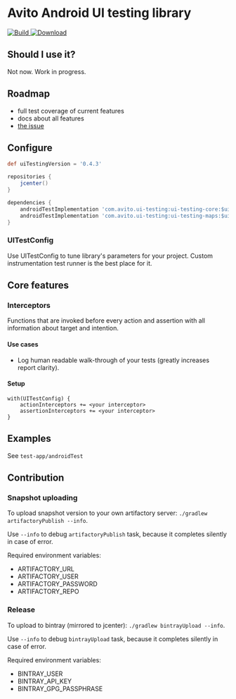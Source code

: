 # Avito Android UI testing library

[ ![Build](https://circleci.com/gh/avito-tech/android-ui-testing.svg?style=svg) ](https://circleci.com/gh/avito-tech/android-ui-testing/tree/master)
[ ![Download](https://api.bintray.com/packages/avito-tech/maven/android-ui-testing/images/download.svg) ](https://bintray.com/avito-tech/maven/android-ui-testing/_latestVersion)

## Should I use it?

Not now. Work in progress.

## Roadmap

- full test coverage of current features
- docs about all features
- [the issue](https://github.com/avito-tech/android-ui-testing/issues/11)

## Configure

```groovy
def uiTestingVersion = '0.4.3'

repositories {
    jcenter()
}

dependencies {
    androidTestImplementation 'com.avito.ui-testing:ui-testing-core:$uiTestingVersion'
    androidTestImplementation 'com.avito.ui-testing:ui-testing-maps:$uiTestingVersion'
}
```

### UITestConfig

Use UITestConfig to tune library's parameters for your project.
Custom instrumentation test runner is the best place for it.

## Core features

### Interceptors

Functions that are invoked before every action and assertion with all information about target and intention.

#### Use cases

 - Log human readable walk-through of your tests (greatly increases report clarity).
 
#### Setup 

```
with(UITestConfig) {
    actionInterceptors += <your interceptor>
    assertionInterceptors += <your interceptor>
}
```

## Examples

See `test-app/androidTest`

## Contribution

### Snapshot uploading

To upload snapshot version to your own artifactory server:  `./gradlew artifactoryPublish --info`.

Use `--info` to debug `artifactoryPublish` task, because it completes silently in case of error.

Required environment variables:

 - ARTIFACTORY_URL
 - ARTIFACTORY_USER
 - ARTIFACTORY_PASSWORD
 - ARTIFACTORY_REPO

### Release

To upload to bintray (mirrored to jcenter): `./gradlew bintrayUpload --info`.

Use `--info` to debug `bintrayUpload` task, because it completes silently in case of error.

Required environment variables:

 - BINTRAY_USER
 - BINTRAY_API_KEY
 - BINTRAY_GPG_PASSPHRASE